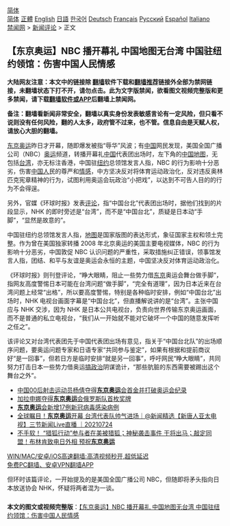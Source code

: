  <!-- 面包屑导航 --> <div class="breadcrumb"><!-- GTranslate: https://gtranslate.io/ -->  <div class="switcher notranslate">  <div class="selected">  <a href="#" onclick="return false;"> 简体</a>  </div>  <div class="option">  <a href="https://www.bannedbook.org" onclick="doGTranslate('zh-CN|zh-CN');jQuery('div.switcher div.selected a').html(jQuery(this).html());return false;" title="简体中文" class="nturl selected"> 简体</a>  <a href="https://www.bannedbook.org/zh-tw/" onclick="doGTranslate('zh-CN|zh-TW');jQuery('div.switcher div.selected a').html(jQuery(this).html());return false;" title="繁體中文" class="nturl"> 正體</a>  <a href="https://www.bannedbook.org/en/" onclick="doGTranslate('zh-CN|en');jQuery('div.switcher div.selected a').html(jQuery(this).html());return false;" title="English" class="nturl"> English</a>  <a href="https://www.bannedbook.org/ja/" onclick="doGTranslate('zh-CN|ja');jQuery('div.switcher div.selected a').html(jQuery(this).html());return false;" title="日本語" class="nturl"> 日語</a>  <a href="https://www.bannedbook.org/ko/" onclick="doGTranslate('zh-CN|ko');jQuery('div.switcher div.selected a').html(jQuery(this).html());return false;" title="한국어" class="nturl"> 한국어</a>  <a href="https://www.bannedbook.org/de/" onclick="doGTranslate('zh-CN|de');jQuery('div.switcher div.selected a').html(jQuery(this).html());return false;" title="Deutsch" class="nturl"> Deutsch</a>  <a href="https://www.bannedbook.org/fr/" onclick="doGTranslate('zh-CN|fr');jQuery('div.switcher div.selected a').html(jQuery(this).html());return false;" title="Français" class="nturl"> Français</a>  <a href="https://www.bannedbook.org/ru/" onclick="doGTranslate('zh-CN|ru');jQuery('div.switcher div.selected a').html(jQuery(this).html());return false;" title="Русский" class="nturl"> Русский</a>  <a href="https://www.bannedbook.org/es/" onclick="doGTranslate('zh-CN|es');jQuery('div.switcher div.selected a').html(jQuery(this).html());return false;" title="Español" class="nturl"> Español</a>  <a href="https://www.bannedbook.org/it/" onclick="doGTranslate('zh-CN|it');jQuery('div.switcher div.selected a').html(jQuery(this).html());return false;" title="Italiano" class="nturl"> Italiano</a>  </div>  </div>      <div class='breadcrumb-sub'><!-- Breadcrumb NavXT 6.3.0 --> <a href="https://www.bannedbook.org/" class="home">禁闻网</a> &gt; <a href="https://www.bannedbook.org/bnews/comments/" class="category">新闻评论</a> &gt; 正文</div></div><h2>【东京奥运】NBC 播开幕礼 中国地图无台湾 中国驻纽约领馆：伤害中国人民情感</h2> <p class="notice"><b>大陆网友注意：本文中的链接除 <a href="https://github.com/bannedbook/fanqiang" >翻墙</a>软件下载和<a href="https://github.com/killgcd/justmysocks/blob/master/README.md">翻墙推荐</a>链接外全部为禁网链接，未翻墙状态下打不开，请勿点击。此为文字版禁闻，欲看图文视频完整版和更多禁闻，请下载<a href="https://github.com/bannedbook/fanqiang">翻墙软件或APP</a>后翻墙上禁闻网。</p><p>备注：翻墙看新闻非常安全，翻墙以真实身份发表敏感言论有一定风险，但只看不说则没有任何风险，翻的人太多，政府管不过来，也不管。信息自由是天赋人权，请放心大胆的翻墙。</b></p>  <div class="entry">  <p><a href="https://www.bannedbook.org/bnews/tag/%e4%b8%9c%e4%ba%ac%e5%a5%a5%e8%bf%90/" class="st_tag internal_tag" rel="tag" title="标签 东京奥运 下的日志">东京奥运</a>昨日才开幕，随即爆发被指“辱华”风波；有<span class='wp_keywordlink_affiliate'><a href="https://www.bannedbook.org/" title="中国" target="_blank">中国</a></span>网民发现，美国全国广播公司（NBC）<a href="https://www.bannedbook.org/bnews/tag/%e5%a5%a5%e8%bf%90/" class="st_tag internal_tag" rel="tag" title="标签 奥运 下的日志">奥运</a>频道，转播开幕礼<a href="https://www.bannedbook.org/bnews/tag/%E4%B8%AD%E5%9B%BD/" class="st_tag internal_tag" rel="tag" title="标签 中国 下的日志">中国</a>代表团出场时，左下角的<a href="https://www.bannedbook.org/bnews/tag/%e4%b8%ad%e5%9b%bd%e5%9c%b0%e5%9b%be/" class="st_tag internal_tag" rel="tag" title="标签 中国地图 下的日志">中国地图</a>，无包括<a href="https://www.bannedbook.org/bnews/tag/%e5%8f%b0%e6%b9%be/" class="st_tag internal_tag" rel="tag" title="标签 台湾 下的日志">台湾</a>，亦无标注香港，中国驻<a href="https://www.bannedbook.org/bnews/tag/%e7%ba%bd%e7%ba%a6/" class="st_tag internal_tag" rel="tag" title="标签 纽约 下的日志">纽约</a>总领馆发言人指，NBC 的行为影响十分恶劣，伤害<a href="https://www.bannedbook.org/bnews/tag/%e4%b8%ad%e5%9b%bd%e4%ba%ba/" class="st_tag internal_tag" rel="tag" title="标签 中国人 下的日志">中国人</a>民的尊严和<a href="https://www.bannedbook.org/bnews/tag/%E6%83%85%E6%84%9F/" class="st_tag internal_tag" rel="tag" title="标签 情感 下的日志">情感</a>，中方坚决反对将体育运动政治化，反对违反奥林匹克宪章精神的行为，试图利用奥运会玩政治“小把戏”，以达到不可告人目的的行为不会得逞。</p> <p>另外，官媒《环球时报》发表<span class='wp_keywordlink_affiliate'><a href="https://www.bannedbook.org/bnews/comments/" title="新闻评论" target="_blank">评论</a></span>，指“中国台北”代表团出场时，据他们找到的片段显示，NHK 的即时旁述是“台湾”，而不是“中国台北”，质疑是日本动“手脚”，“显然是故意的”。</p>  <p>中国驻纽约总领馆发言人指，<a href="https://www.bannedbook.org/bnews/tag/%e5%9c%b0%e5%9b%be/" class="st_tag internal_tag" rel="tag" title="标签 地图 下的日志">地图</a>是国家版图的表达形式，象征国家主权和领土完整。作为曾在美国独家转播 2008 年北京奥运的美国主要电视媒体，NBC 的行为影响十分恶劣，中国敦促 NBC 认识问题的严重性，采取措施纠正错误，领事馆发言人指，团结、和平与友谊是奥运会永恒的主题，中国坚决反对体育运动政治化。</p> <p>《环球时报》则刊登评论，“睁大眼睛，阻止一些势力借<a href="https://www.bannedbook.org/bnews/tag/%e4%b8%9c%e4%ba%ac/" class="st_tag internal_tag" rel="tag" title="标签 东京 下的日志">东京</a>奥运会舞台做手脚”，指网友高度警惕日本可能在台湾问题“做手脚”，“完全有道理”，因为日本近来在台湾问题上经常“出格”，所以要高度警惕，特别是各种临时安排，例如“中国台北”出场时，NHK 电视台画面字幕是“中国台北”，但直播解说讲的是“台湾”。主张中国应与 NHK 交涉，因为 NHK 是日本公共电视台，负责向世界传输东京奥运画面，而不是普通的私立电视台，“我们从一开始就不能对它破坏一个中国的随意发挥听之任之”。</p>  <p>该评论又对台湾代表团先于中国代表团出场有意见，指关于“中国台北队”的出场顺序问题，要奥运问题专家和日语专家“共同参与鉴定”，如果有根据和提前商议好“是一回事”，但若日方是临时安排“就是另一回事”，呼吁网民“睁大眼睛”，共同努力打击日本一些势力借奥运<span class='wp_keywordlink'><a href="https://www.bannedbook.org/forum11/topic331.html" title="禁片：搞政治" target="_blank">搞政治</a></span>阴谋诡计，“那些肮脏的东西需要被踢出这个舞台之外”。</p> <ul class='op-related-articles' title='相关阅读'> <li><a href='https://www.bannedbook.org/bnews/baitai/20210724/1593297.html' target='_blank'>中国00后射击运动员杨倩夺得<b>东京奥运</b>会首金并打破奥运会纪录</a></li> <li><a href='https://www.bannedbook.org/bnews/baitai/20210724/1593272.html' target='_blank'>加拉申娜夺得<b>东京奥运</b>会俄罗斯队首枚奖牌</a></li> <li><a href='https://www.bannedbook.org/bnews/baitai/20210724/1593270.html' target='_blank'><b>东京奥运</b>会新增17例新冠病毒感染病例</a></li> <li><a href='https://www.bannedbook.org/bnews/bannedvideo/20210724/1593239.html' target='_blank'>全球瞩目！<b>东京奥运</b>开幕 台湾代表队帅气进场｜@新闻精选【新唐人亚太电视】三节新闻Live直播 ｜20210724</a></li> <li><a href='https://www.bannedbook.org/bnews/comments/20210724/1593233.html' target='_blank'>不手软！ “猎狐行动”参与者在美被猎狐；神秘袭击事件 干将出马；敲定同盟！布林肯致电日外相 预祝<b>东京奥运</b></a></li> </ul> <p class="texttj"> <a href="https://github.com/bannedbook/fanqiang/wiki/V2ray%E6%9C%BA%E5%9C%BA" target="_blank">WIN/MAC/安卓/iOS高速翻墙:高清视频秒开,超低延迟</a><br/> <a href="https://github.com/bannedbook/fanqiang/wiki/%E7%A6%81%E9%97%BB%E7%BD%91%E5%AE%89%E5%8D%93%E7%BF%BB%E5%A2%99%E6%96%B0%E9%97%BBAPP" target="_blank">免费PC翻墙、安卓VPN翻墙APP</a></p> <p>但环时该篇评论，一开始提及的是美国全国广播公司 NBC，但随即将矛头指向日本放送协会 NHK，怀疑将两者混为一谈。</p><a name='sharetosocial'></a>  <div style="margin-bottom:5px;padding-bottom:5px;clear:both"> <div id="archive-pix-1" class="banner-ads"> <!-- AuctionX Display platform tag START --> <div id="26318x728x90x621x_ADSLOT2" clicktrack="%%CLICK_URL_ESC%%"></div> <!-- AuctionX Display platform tag END --> </div> <div id="archive-pix-2" class="banner-ads"> <!-- AuctionX Display platform tag START --> <div id="26315x300x250x621x_ADSLOT2" clicktrack="%%CLICK_URL_ESC%%"></div> <!-- AuctionX Display platform tag END --> </div> </div>  <div id="archive-pix-1" class="banner-ads"> <!-- AuctionX Display platform tag START --> <div id="26318x728x90x621x_ADSLOT3" clicktrack="%%CLICK_URL_ESC%%"></div> <!-- AuctionX Display platform tag END --> </div> <div><b>本文的图文或视频完整版</b>：<a href='https://www.bannedbook.org/bnews/comments/20210724/1593315.html'>【东京奥运】NBC 播开幕礼 中国地图无台湾 中国驻纽约领馆：伤害中国人民情感</a></div>  </div><!--END ENTRY--> 